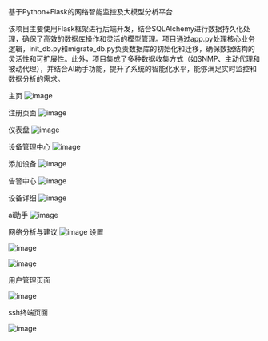 ﻿基于Python+Flask的网络智能监控及大模型分析平台
 
   该项目主要使用Flask框架进行后端开发，结合SQLAlchemy进行数据持久化处理，确保了高效的数据库操作和灵活的模型管理。项目通过app.py处理核心业务逻辑，init_db.py和migrate_db.py负责数据库的初始化和迁移，确保数据结构的灵活性和可扩展性。此外，项目集成了多种数据收集方式（如SNMP、主动代理和被动代理），并结合AI助手功能，提升了系统的智能化水平，能够满足实时监控和数据分析的需求。
   
 主页
![image](https://github.com/user-attachments/assets/f74086bc-ef6a-438e-962b-1de6e53c373c)

注册页面
![image](https://github.com/user-attachments/assets/cb3ad550-22d9-4db0-8e5d-be2d2aedaa71)

仪表盘
![image](https://github.com/user-attachments/assets/cc0375f1-113c-4604-95a5-227d743dddd6)

设备管理中心
![image](https://github.com/user-attachments/assets/37def621-6076-4ee5-83de-633293fefa14)

添加设备
![image](https://github.com/user-attachments/assets/8c40448e-3c41-49b6-b62d-038ef00d0995)

告警中心
![image](https://github.com/user-attachments/assets/d01fa988-de3d-45d3-b7b8-ea84b897e8d0)

设备详细
![image](https://github.com/user-attachments/assets/c1084429-8f7e-4420-b10e-2f1305a9e324)

ai助手
![image](https://github.com/user-attachments/assets/1903d95f-4ee1-4cc0-b20e-4ad99a887fff)

网络分析与建议
![image](https://github.com/user-attachments/assets/a08cf620-964a-430b-9bd5-665bd8a3cad4)
设置

![image](https://github.com/user-attachments/assets/1d619582-c85c-42c6-b04b-5b78d8a3cbbc)

![image](https://github.com/user-attachments/assets/00c0ef9f-fb70-402f-a51c-6ef9447a0baf)

用户管理页面

![image](https://github.com/user-attachments/assets/df37e473-2411-4599-a224-3d74d07e4bf5)

ssh终端页面

![image](https://github.com/user-attachments/assets/ccfa6132-0642-4bfa-895c-2c7b5063da1c)
